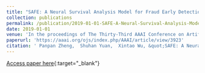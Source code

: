 ```yaml
---
title: "SAFE: A Neural Survival Analysis Model for Fraud Early Detection"
collection: publications
permalink: /publication/2019-01-01-SAFE-A-Neural-Survival-Analysis-Model-for-Fraud-Early-Detection
date: 2019-01-01
venue: 'In the proceedings of The Thirty-Third AAAI Conference on Artificial Intelligence, AAAI 2019'
paperurl: 'https://aaai.org/ojs/index.php/AAAI/article/view/3923'
citation: ' Panpan Zheng,  Shuhan Yuan,  Xintao Wu, &quot;SAFE: A Neural Survival Analysis Model for Fraud Early Detection.&quot; In the proceedings of The Thirty-Third AAAI Conference on Artificial Intelligence, AAAI 2019, 2019.'
---
```

[Access paper here](https://aaai.org/ojs/index.php/AAAI/article/view/3923){:target="_blank"}
